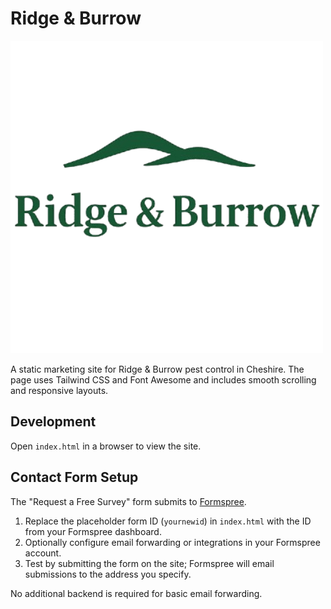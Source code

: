 # Ridge & Burrow

![Ridge & Burrow logo](Images/ridge_burrow_logo.png)

A static marketing site for Ridge & Burrow pest control in Cheshire. The page uses Tailwind CSS and Font Awesome and includes smooth scrolling and responsive layouts.

## Development

Open `index.html` in a browser to view the site.

## Contact Form Setup

The "Request a Free Survey" form submits to [Formspree](https://formspree.io).

1. Replace the placeholder form ID (`yournewid`) in `index.html` with the ID from your Formspree dashboard.
2. Optionally configure email forwarding or integrations in your Formspree account.
3. Test by submitting the form on the site; Formspree will email submissions to the address you specify.

No additional backend is required for basic email forwarding.
